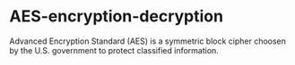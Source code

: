 # AES-encryption-decryption
Advanced Encryption Standard (AES) is a symmetric block cipher choosen by the U.S. government to protect classified information.


